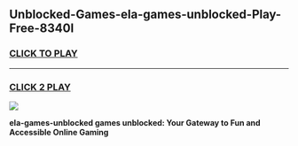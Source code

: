 
## Unblocked-Games-ela-games-unblocked-Play-Free-8340l
<h3>
<a href="https://premium76.site?title=ela-games-unblocked&ref=20A">CLICK TO PLAY</a></h3>
<hr>

<h3>
<a href="https://premium76.site?title=ela-games-unblocked&ref=20A">CLICK 2 PLAY</a>
  
</h3>

<a href="https://premium76.site?title=ela-games-unblocked&ref=20A"><img src="https://clearcache.store/games.png"></a>


**ela-games-unblocked games unblocked: Your Gateway to Fun and Accessible Online Gaming**
